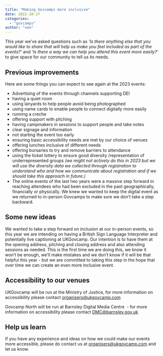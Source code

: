 ```yaml
---
title: "Making Govcamps more inclusive"
date: 2022-10-27
categories: 
  - "govcamps"
author: "vee"
---
```


This year we’ve asked questions such as _'Is there anything else that you would like to share that will help us make you feel included as part of the events?'_ and _'Is there a way we can help you attend this event more easily?'_ to give space for our community to tell us its needs.

## Previous improvements

Here are some things you can expect to see again at the 2023 events:

- Advertising of the events through channels supporting DEI
- having a quiet room
- using lanyards to help people avoid being photographed
- using name cards to enable people to connect digitally more easily
- running a creche
- offering support with pitching
- having campmakers in sessions to support people and take notes
- clear signage and information
- not starting the event too early
- ensuring basic accessibility needs are met by our choice of venues
- offering lunches inclusive of different needs
- offering bursaries to try and remove barriers to attendance
- using the ticket lottery to ensure good diversity /representation of underrepresented groups _(we might not actively do this in 2023 but we will use the diversity data we collected through registration to understand who and how we communicate about registration and if we should take this approach in future.)_
- The online events of the last two years were a massive step forward in reaching attendees who had been excluded in the past geographically, financially or physically. We knew we wanted to keep the digital event as we returned to in-person Govcamps to make sure we don’t take a step backward.

## Some new ideas

We wanted to take a step forward on inclusion at our in-person events, so this year we are intending on having a British Sign Language Interpreter and potentially live captioning at UKGovcamp. Our intention is to have them at the opening address, pitching and closing address and also attending sessions as needed. This is the first time we are doing this, we know it won’t be enough, we’ll make mistakes and we don’t know if it will be that helpful this year - but we are committed to taking this step in the hope that over time we can create an even more inclusive event.

## Accessibility to our venues

UKGovcamp will be run at the Ministry of Justice, for more information on accessibility please contact [organisers@ukgovcamp.com](mailto:organisers@ukgovcamp.com)  

Govcamp North will be run at Barnsley Digital Media Centre  - for more information on accessibility please contact [DMC@barnsley.gov.uk](mailto:DMC@barnsley.gov.uk)

## Help us learn

If you have any experience and ideas on how we could make our events more accessible, please do contact us at [organisers@ukgovcamp.com](mailto:organisers@ukgovcamp.com) and let us know.
